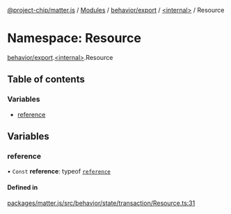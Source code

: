 [@project-chip/matter.js](../README.md) / [Modules](../modules.md) / [behavior/export](behavior_export.md) / [\<internal\>](behavior_export._internal_.md) / Resource

# Namespace: Resource

[behavior/export](behavior_export.md).[\<internal\>](behavior_export._internal_.md).Resource

## Table of contents

### Variables

- [reference](behavior_export._internal_.Resource.md#reference)

## Variables

### reference

• `Const` **reference**: typeof [`reference`](behavior_export._internal_.Resource.md#reference)

#### Defined in

[packages/matter.js/src/behavior/state/transaction/Resource.ts:31](https://github.com/project-chip/matter.js/blob/904d0c9b952b91f28a21803759c5e5c66ee4d272/packages/matter.js/src/behavior/state/transaction/Resource.ts#L31)
